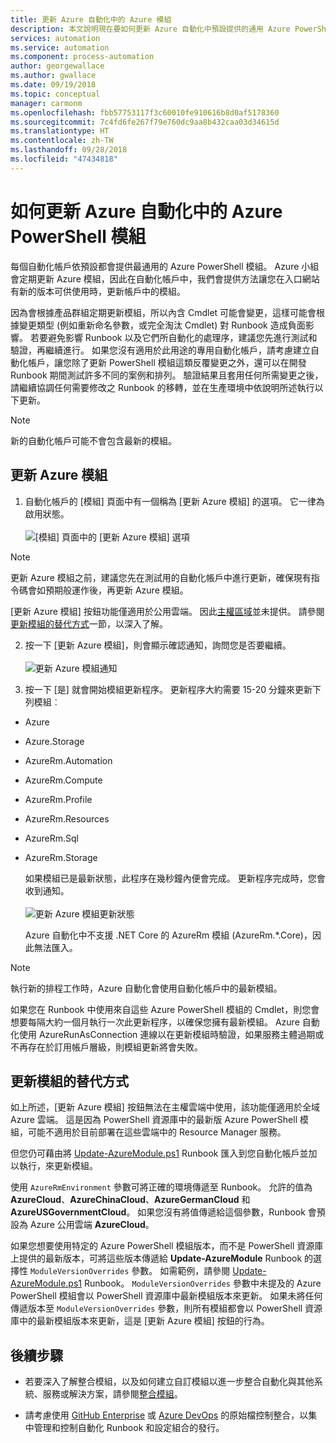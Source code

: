 ```yaml
---
title: 更新 Azure 自動化中的 Azure 模組
description: 本文說明現在要如何更新 Azure 自動化中預設提供的通用 Azure PowerShell 模組。
services: automation
ms.service: automation
ms.component: process-automation
author: georgewallace
ms.author: gwallace
ms.date: 09/19/2018
ms.topic: conceptual
manager: carmonm
ms.openlocfilehash: fbb57753117f3c60010fe910616b8d0af5178360
ms.sourcegitcommit: 7c4fd6fe267f79e760dc9aa8b432caa03d34615d
ms.translationtype: HT
ms.contentlocale: zh-TW
ms.lasthandoff: 09/28/2018
ms.locfileid: "47434818"
---
```

# <a name="how-to-update-azure-powershell-modules-in-azure-automation"></a>如何更新 Azure 自動化中的 Azure PowerShell 模組

每個自動化帳戶依預設都會提供最通用的 Azure PowerShell 模組。 Azure 小組會定期更新 Azure 模組，因此在自動化帳戶中，我們會提供方法讓您在入口網站有新的版本可供使用時，更新帳戶中的模組。

因為會根據產品群組定期更新模組，所以內含 Cmdlet 可能會變更，這樣可能會根據變更類型 (例如重新命名參數，或完全淘汰 Cmdlet) 對 Runbook 造成負面影響。 若要避免影響 Runbook 以及它們所自動化的處理序，建議您先進行測試和驗證，再繼續進行。 如果您沒有適用於此用途的專用自動化帳戶，請考慮建立自動化帳戶，讓您除了更新 PowerShell 模組這類反覆變更之外，還可以在開發 Runbook 期間測試許多不同的案例和排列。 驗證結果且套用任何所需變更之後，請繼續協調任何需要修改之 Runbook 的移轉，並在生產環境中依說明所述執行以下更新。

> [!NOTE]
> 新的自動化帳戶可能不會包含最新的模組。

## <a name="updating-azure-modules"></a>更新 Azure 模組

1. 自動化帳戶的 [模組] 頁面中有一個稱為 [更新 Azure 模組] 的選項。 它一律為啟用狀態。<br><br> ![[模組] 頁面中的 [更新 Azure 模組] 選項](media/automation-update-azure-modules/automation-update-azure-modules-option.png)

  > [!NOTE]
  > 更新 Azure 模組之前，建議您先在測試用的自動化帳戶中進行更新，確保現有指令碼會如預期般運作後，再更新 Azure 模組。
  >
  > [更新 Azure 模組] 按鈕功能僅適用於公用雲端。 因此[主權區域](https://azure.microsoft.com/global-infrastructure/)並未提供。 請參閱[更新模組的替代方式](#alternative-ways-to-update-your-modules)一節，以深入了解。


2. 按一下 [更新 Azure 模組]，則會顯示確認通知，詢問您是否要繼續。<br><br> ![更新 Azure 模組通知](media/automation-update-azure-modules/automation-update-azure-modules-popup.png)

3. 按一下 [是] 就會開始模組更新程序。 更新程序大約需要 15-20 分鐘來更新下列模組︰

  * Azure
  * Azure.Storage
  * AzureRm.Automation
  * AzureRm.Compute
  * AzureRm.Profile
  * AzureRm.Resources
  * AzureRm.Sql
  * AzureRm.Storage

    如果模組已是最新狀態，此程序在幾秒鐘內便會完成。 更新程序完成時，您會收到通知。<br><br> ![更新 Azure 模組更新狀態](media/automation-update-azure-modules/automation-update-azure-modules-updatestatus.png)

    Azure 自動化中不支援 .NET Core 的 AzureRm 模組 (AzureRm.*.Core)，因此無法匯入。

> [!NOTE]
> 執行新的排程工作時，Azure 自動化會使用自動化帳戶中的最新模組。  

如果您在 Runbook 中使用來自這些 Azure PowerShell 模組的 Cmdlet，則您會想要每隔大約一個月執行一次此更新程序，以確保您擁有最新模組。 Azure 自動化使用 AzureRunAsConnection 連線以在更新模組時驗證，如果服務主體過期或不再存在於訂用帳戶層級，則模組更新將會失敗。

## <a name="alternative-ways-to-update-your-modules"></a>更新模組的替代方式

如上所述，[更新 Azure 模組] 按鈕無法在主權雲端中使用，該功能僅適用於全域 Azure 雲端。 這是因為 PowerShell 資源庫中的最新版 Azure PowerShell 模組，可能不適用於目前部署在這些雲端中的 Resource Manager 服務。

但您仍可藉由將 [Update-AzureModule.ps1](https://github.com/azureautomation/runbooks/blob/master/Utility/ARM/Update-AzureModule.ps1) Runbook 匯入到您自動化帳戶並加以執行，來更新模組。

使用 `AzureRmEnvironment` 參數可將正確的環境傳遞至 Runbook。  允許的值為 **AzureCloud**、**AzureChinaCloud**、**AzureGermanCloud** 和 **AzureUSGovernmentCloud**。 如果您沒有將值傳遞給這個參數，Runbook 會預設為 Azure 公用雲端 **AzureCloud**。

如果您想要使用特定的 Azure PowerShell 模組版本，而不是 PowerShell 資源庫上提供的最新版本，可將這些版本傳遞給 **Update-AzureModule** Runbook 的選擇性 `ModuleVersionOverrides` 參數。 如需範例，請參閱 [Update-AzureModule.ps1](https://github.com/azureautomation/runbooks/blob/master/Utility/ARM/Update-AzureModule.ps1) Runbook。 `ModuleVersionOverrides` 參數中未提及的 Azure PowerShell 模組會以 PowerShell 資源庫中最新模組版本來更新。 如果未將任何傳遞版本至 `ModuleVersionOverrides` 參數，則所有模組都會以 PowerShell 資源庫中的最新模組版本來更新，這是 [更新 Azure 模組] 按鈕的行為。

## <a name="next-steps"></a>後續步驟

* 若要深入了解整合模組，以及如何建立自訂模組以進一步整合自動化與其他系統、服務或解決方案，請參閱[整合模組](automation-integration-modules.md)。

* 請考慮使用 [GitHub Enterprise](automation-scenario-source-control-integration-with-github-ent.md) 或 [Azure DevOps](automation-scenario-source-control-integration-with-vsts.md) 的原始檔控制整合，以集中管理和控制自動化 Runbook 和設定組合的發行。  

